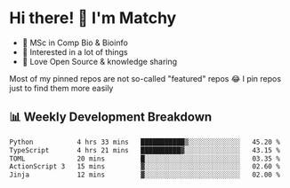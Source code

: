 # Hi there! 👋 I'm Matchy

- 🧬 MSc in Comp Bio & Bioinfo
- 🎈 Interested in a lot of things
- 💜 Love Open Source & knowledge sharing

Most of my pinned repos are not so-called "featured" repos 😂 I pin repos just to find them more easily

## 📊 Weekly Development Breakdown

<!--START_SECTION:waka-->

```txt
Python           4 hrs 33 mins   ███████████▒░░░░░░░░░░░░░   45.20 %
TypeScript       4 hrs 21 mins   ██████████▓░░░░░░░░░░░░░░   43.15 %
TOML             20 mins         █░░░░░░░░░░░░░░░░░░░░░░░░   03.35 %
ActionScript 3   15 mins         ▓░░░░░░░░░░░░░░░░░░░░░░░░   02.60 %
Jinja            12 mins         ▓░░░░░░░░░░░░░░░░░░░░░░░░   02.00 %
```

<!--END_SECTION:waka-->
